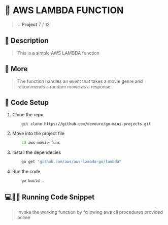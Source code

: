 # :fax: AWS LAMBDA FUNCTION 
> :bulb: **Project** 7 / 12

## 💬 Description
> This is a simple AWS LAMBDA function 
## 📜 More
> The function handles an event that takes a movie genre and recommends a random movie as a response. 

## 🔧 Code Setup
   1. Clone the repo
        ```
            git clone https://github.com/devoure/go-mini-projects.git

        ```
   1. Move into the project file
        ```bash
            cd aws-movie-func

        ```
   1. Install the dependecies
        ```bash
            go get "github.com/aws/aws-lambda-go/lambda"

        ```

   1. Run the code
        ```bash
            go build .

        ```
## 💻🏃‍♂️ Running Code Snippet
> Invoke the working function by following aws cli procedures provided online





